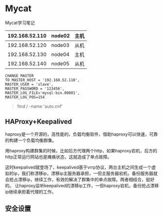 # Mycat
 Mycat学习笔记

| 192.168.52.110 | node02 | 主机 |
| -------------- | ------ | ---- |
| 192.168.52.120 | node03 | 从机 |
| 192.168.52.130 | node04 | 主机 |
| 192.168.52.140 | node05 | 从机 |

```my
CHANGE MASTER 
TO MASTER_HOST = '192.168.52.110', 
MASTER_USER = 'slave', 
MASTER_PASSWORD = '123456', 
MASTER_LOG_FILE='mysql-bin.00001',
MASTER_LOG_POS=154
```

> find / -name 'auto.cnf'

## HAProxy+Keepalived

haproxy是一个开源的，高性能的，负载均衡软件，借助haproxy可以快速，可靠的构建一个负载均衡群集。

用haproxy构建群集的时候，比如后方代理两个http，如果haproxy宕机，后方的http正常运行网站也是瘫痪状态，这就造成了单点故障。

这时keepalived就登场了，keepalived基于vrrp协议，两台主机之间生成一个虚拟的ip，我们称漂移ip，漂移ip主服务器承担，一但主服务器宕机，备份服务器就会抢占漂移ip，继续工作，有效的解决了群集中的单点故障。两者相结合，挺好的。
让haproxy监听keepalived的漂移ip工作，一但haproxy宕机，备份抢占漂移ip继续承担着代理的工作。

## 安全设置

